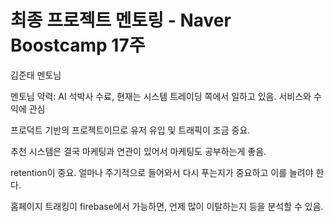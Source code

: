 # 최종 프로젝트 멘토링 - Naver Boostcamp 17주

김준태 멘토님

멘토님 약력:
AI 석박사 수료, 현재는 시스템 트레이딩 쪽에서 일하고 있음.
서비스와 수익에 관심


프로덕트 기반의 프로젝트이므로 유저 유입 및 트래픽이 조금 중요.

추천 시스템은 결국 마케팅과 연관이 있어서 마케팅도 공부하는게 좋음.

retention이 중요. 얼마나 주기적으로 들어와서 다시 푸는지가 중요하고 이를 늘려야 한다.

홈페이지 트래킹이 firebase에서 가능하면, 언제 많이 이탈하는지 등을 분석할 수 있음.
